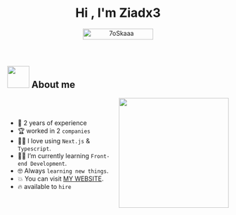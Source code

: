 <h1 align="center">Hi , I'm Ziadx3 </h1>




<p align="center"> 
	<img src="https://komarev.com/ghpvc/?username=thegreatagen1&label=Profile%20views&color=0047AB&style=plastic?" alt="7oSkaaa" height=25px, width=160px/> 
</p>

<br>
	
## <picture><img src = "https://github.com/7oSkaaa/7oSkaaa/blob/main/Images/about_me.gif?raw=true" width = 50px></picture> About me

<picture> <img align="right" src="https://github.com/7oSkaaa/7oSkaaa/blob/main/Images/Right_Side.gif?raw=true" width = 250px></picture>

<br><br>

- :school: 2 years of experience
- 🏆 worked in 2 `companies`
- :technologist: I love using `Next.js` & `Typescript`.
- :student: I’m currently learning `Front-end Development`.
- :nerd_face: Always `learning new things`.
- :boom: You can visit <a href="https://ziad-hatem.vercel.app" target="_blank">MY WEBSITE</a>.
- :fire: available to `hire`
